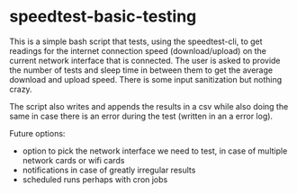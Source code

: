 # speedtest-basic-testing

 This is a simple bash script that tests, using the speedtest-cli, to get readings for the internet connection speed (download/upload) on the current network interface that is connected.
The user is asked to provide the number of tests and sleep time in between them to get the average download and upload speed. There is some input sanitization but nothing crazy. 

The script also writes and appends the results in a csv while also doing the same in case there is an error during the test (written in an a error log).

Future options:
- option to pick the network interface we need to test, in case of multiple network cards or wifi cards
- notifications in case of greatly irregular results
- scheduled runs perhaps with cron jobs

